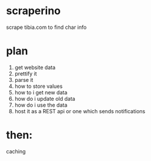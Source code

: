 # scraperino
scrape tibia.com to find char info


# plan
1. get website data 
2. prettify it
3. parse it
4. how to store values
5. how to i get new data
6. how do i update old data
7. how do i use the data
8. host it as a REST api or one which sends notifications

# then:
caching
